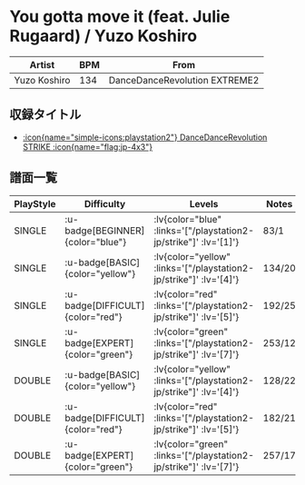 # You gotta move it (feat. Julie Rugaard) / Yuzo Koshiro

|Artist|BPM|From|
|------|---|----|
|Yuzo Koshiro|134|DanceDanceRevolution EXTREME2|

## 収録タイトル

- [ :icon{name="simple-icons:playstation2"} DanceDanceRevolution STRIKE :icon{name="flag:jp-4x3"} ](/playstation2-jp/strike)

## 譜面一覧

|PlayStyle|Difficulty|Levels|Notes|Movie|
|---------|----------|------|-----|-----|
|SINGLE| :u-badge[BEGINNER]{color="blue"} | :lv{color="blue" :links='["/playstation2-jp/strike"]' :lv='[1]'} |83/1||
|SINGLE| :u-badge[BASIC]{color="yellow"} | :lv{color="yellow" :links='["/playstation2-jp/strike"]' :lv='[4]'} |134/20||
|SINGLE| :u-badge[DIFFICULT]{color="red"} | :lv{color="red" :links='["/playstation2-jp/strike"]' :lv='[5]'} |192/25||
|SINGLE| :u-badge[EXPERT]{color="green"} | :lv{color="green" :links='["/playstation2-jp/strike"]' :lv='[7]'} |253/12||
|DOUBLE| :u-badge[BASIC]{color="yellow"} | :lv{color="yellow" :links='["/playstation2-jp/strike"]' :lv='[4]'} |128/22||
|DOUBLE| :u-badge[DIFFICULT]{color="red"} | :lv{color="red" :links='["/playstation2-jp/strike"]' :lv='[5]'} |182/21||
|DOUBLE| :u-badge[EXPERT]{color="green"} | :lv{color="green" :links='["/playstation2-jp/strike"]' :lv='[7]'} |257/17||
